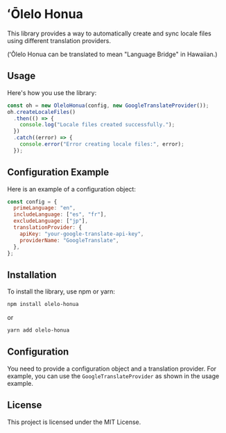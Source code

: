 # ʻŌlelo Honua

This library provides a way to automatically create and sync locale files using different translation providers.

(ʻŌlelo Honua can be translated to mean "Language Bridge" in Hawaiian.)

## Usage

Here's how you use the library:

```javascript
const oh = new OleloHonua(config, new GoogleTranslateProvider());
oh.createLocaleFiles()
  .then(() => {
    console.log("Locale files created successfully.");
  })
  .catch((error) => {
    console.error("Error creating locale files:", error);
  });
```

## Configuration Example

Here is an example of a configuration object:

```javascript
const config = {
  primeLanguage: "en",
  includeLanguage: ["es", "fr"],
  excludeLanguage: ["jp"],
  translationProvider: {
    apiKey: "your-google-translate-api-key",
    providerName: "GoogleTranslate",
  },
};
```

## Installation

To install the library, use npm or yarn:

```bash
npm install olelo-honua
```

or

```bash
yarn add olelo-honua
```

## Configuration

You need to provide a configuration object and a translation provider. For example, you can use the `GoogleTranslateProvider` as shown in the usage example.

## License

This project is licensed under the MIT License.

